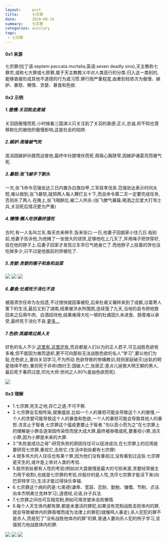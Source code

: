 ```yaml
---
layout:     post
title:      七宗罪
date:       2020-08-16
summary:    七宗罪
categories: auxilary
tags:
 - 七宗罪
---
```


#### 0x1 来源

七宗罪(拉丁语:septem peccata mortalia;英语:seven deadly sins),天主教称七罪宗,或称七大罪或七原罪,属于天主教教义中对人类恶行的分类.归入这一类别的,能够直接形成其他不道德的行为或习惯.罪行按严重程度,由重到轻依次为傲慢、嫉妒、暴怒、懒惰、贪婪、暴食和色欲.

#### 0x2 示例

##### 1.傲慢:关羽败走麦城

关羽因傲慢而死.小时候看三国演义只关注到了关羽的美德:正义,忠诚,却不知也潜移默化的被他的傲慢影响,这是社会的陷阱.

##### 2.嫉妒:周瑜被气死

庞涓因嫉妒孙膑而迫害他,最终中孙膑埋伏而死.周瑜心胸狭窄,因嫉妒诸葛亮而被气死.

##### 3.暴怒:张飞被手下割头

一次,张飞命令范强张达三日内置办白旗白甲,三军挂孝伐吴.范强张达表示时间太短,难以做到,张飞暴怒,就把两人每人鞭打五十下,而且命令第二天一定要完成任务,否则杀了两人.在晚上,张飞喝醉后,被二人所杀.(张飞脾气暴躁,喝酒之后爱大打骂士兵,关羽死后情况更为严重)

##### 4.懒惰:懒人吃饼最终饿死

古时,有一人名叫兰东,每天衣来伸手,饭来张口.一日,他妻子回娘家小住几日.临别前,他妻子告诉他,为他摊了一张很大的烧饼,足够他吃上几天了,并用绳子把饼穿好,挂在他的脖子上.后妻子回家才发现兰东早已气绝身亡了.而他脖子上挂着的饼也没吃掉多少,只不过是他面前的饼被吃了.

##### 5.贪婪:贪婪的猴子和鱼和韭菜

<img src="https://raw.githubusercontent.com/3xp10it/pic/master/houzi.png" data-action="zoom">

<img src="https://raw.githubusercontent.com/3xp10it/pic/master/niaoerdiaoyu.gif" data-action="zoom">

<img src="https://raw.githubusercontent.com/3xp10it/pic/master/xianjin.gif" data-action="zoom">

##### 6.暴食:杜甫死于消化不良

被唐肃宗任命为左拾遗,不过很快就因事被贬,后来杜甫又辗转来到了成都,过着寄人篱下的生活,最后又到了湖南,结果被洪水所围困,连续饿了九天,当地的县令把他救回来之后用牛肉、白酒招待他,结果难得大吃一顿的杜甫因久未进食、肠胃难以承受,最终死于消化不良.[更多...][1]

##### 7.色欲:英雄难过美人关

好色的名人不少,[这里有][2],[这里还有][3],而且都是人们以为的正人君子,可见战胜色欲有多难,但不能因为难而退却,更不可向那些无法战胜色欲的名人"学习",要以他们为耻,在色欲上,要向关羽学习,不为所动.色欲导致的惨痛教训,轻则家庭破灭(出轨的明星络绎不绝),重则死于非命(商纣王:国破人亡,张居正:差点儿拯救大明王朝的男人,最后死于春药过度,印光大师:世间之人80%是由色欲而死).

<img src="https://raw.githubusercontent.com/3xp10it/pic/master/seyu.png" data-action="zoom">

#### 0x3 理解

+ 1.七宗罪,死生之地,存亡之道,不可不察.
+ 2.七宗罪会互相传染,就像瘟疫.比如一个人的暴怒可能会导致这个人的傲慢,一个人的贪婪可能导致这个人的暴食和色欲,一个人的暴怒可能会导致其他人的暴怒.流言止于智者,七宗罪这个瘟疫更要止于智者."勿以恶小而为之"在七宗罪上的理解是小罪会逐渐因传染性而放大成大罪,最终被吞噬或死,要重视小罪,消灭小罪,因为小罪是未来的大罪.
+ 3."失败是成功之母":研究失败的原因往往可以促进成功,在七宗罪上的应用是要研究七宗罪,重视它,击败它.(生活中到处都有七宗罪)
+ 4.很多伟大的人往往也有某个罪,因为他们没有重视过,没有看到过这些.七宗罪是天生的,或许是上帝对人类的考验.
+ 5.股市到处都有人性的考验(例如对大盘傲慢是最大的亏损来源,贪婪经常被主力用于收割),也就是七宗罪的考验,炒股炒的是人性,洗尽七宗罪才能活下来(向巴菲特学习),生活才能过得快乐幸福.
+ 6.七宗罪这个病的药是:七美德(谦卑、宽容、忍耐、勤勉、慷慨、节制、贞洁.向本杰明弗兰克林学习),道德经,论语,孙子兵法.
+ 7.七宗罪之间也可互相克制,例如可用贪婪来击败懒惰.
+ 8.每个人天生体内都有罪,都是未激活的罪犯,如果没有克制战胜击败体内的罪,就会导致被体内的罪吞噬而成为法律上的罪犯(就像鸣人暴走),杀人犯犯的罪不是杀人,而是犯了"没有战胜他体内的罪"的罪,普通人要向杀人犯的例子学习,坚强努力地战胜体内的罪.

<img src="https://raw.githubusercontent.com/3xp10it/pic/master/tongku.png" data-action="zoom">
<img src="https://raw.githubusercontent.com/3xp10it/pic/master/qimeide.png" data-action="zoom">
<img src="https://raw.githubusercontent.com/3xp10it/pic/master/flkl.png" data-action="zoom">

[1]: https://kuaibao.qq.com/s/20200424AZODV800?refer=spider
[2]: https://kknews.cc/history/p64vpnj.html
[3]: https://kknews.cc/history/n5q2xg3.html
